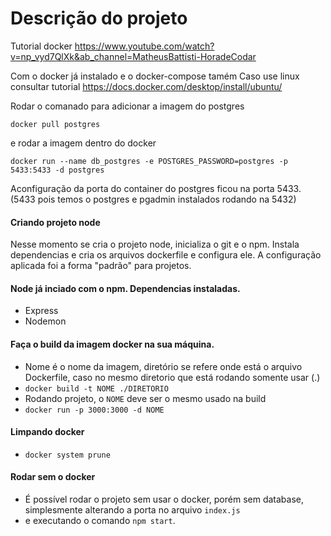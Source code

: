 # Descrição do projeto

Tutorial docker https://www.youtube.com/watch?v=np_vyd7QlXk&ab_channel=MatheusBattisti-HoradeCodar

Com o docker já instalado e o docker-compose tamém
Caso use linux consultar tutorial
https://docs.docker.com/desktop/install/ubuntu/

Rodar o comanado para adicionar a imagem do postgres

```
docker pull postgres
```

e rodar a imagem dentro do docker

```
docker run --name db_postgres -e POSTGRES_PASSWORD=postgres -p 5433:5433 -d postgres
```

Aconfiguração da porta do container do postgres ficou na porta 5433.(5433 pois temos o postgres e pgadmin instalados rodando na 5432)


#### Criando projeto node
Nesse momento se cria o projeto node, inicializa o git e o npm. Instala dependencias e cria os arquivos dockerfile e configura ele. 
A configuração aplicada foi a forma "padrão" para projetos.

#### Node já inciado com o npm. Dependencias instaladas.
- Express
- Nodemon

#### Faça o build da imagem docker na sua máquina.
- Nome é o nome da imagem, diretório se refere onde está o arquivo Dockerfile, caso no mesmo diretorio que está rodando somente usar (.)
- `docker build -t NOME ./DIRETORIO`
- Rodando projeto, o `NOME` deve ser o mesmo usado na build
- `docker run -p 3000:3000 -d NOME`

#### Limpando docker
- `docker system prune`


#### Rodar sem o docker
 - É possível rodar o projeto sem usar o docker, porém sem database, simplesmente alterando a porta no arquivo `index.js` 
 - e executando o comando `npm start`.